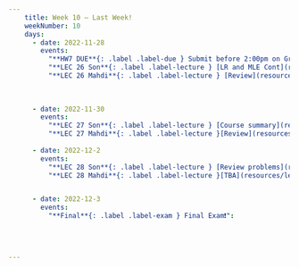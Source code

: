 ```yaml
---
    title: Week 10 – Last Week!
    weekNumber: 10
    days:
      - date: 2022-11-28
        events:
          "**HW7 DUE**{: .label .label-due } Submit before 2:00pm on Gradescope" :
          "**LEC 26 Son**{: .label .label-lecture } [LR and MLE Cont](resources/lecture/lec26_son.pdf)": 
          "**LEC 26 Mahdi**{: .label .label-lecture } [Review](resources/lecture/lec26_mahdi.pdf), [Annotated](resources/lecture/lec26_mahdi_Annotated.pdf)": 
          
           
          
      - date: 2022-11-30
        events:
          "**LEC 27 Son**{: .label .label-lecture } [Course summary](resources/lecture/lec27_son.pdf)":
          "**LEC 27 Mahdi**{: .label .label-lecture }[Review](resources/lecture/lec27_mahdi.pdf), [Annotated](resources/lecture/lec27_mahdi_annotated.pdf)":
    
      - date: 2022-12-2
        events:
          "**LEC 28 Son**{: .label .label-lecture } [Review problems](resources/lecture/lec28_son.pdf)":
          "**LEC 28 Mahdi**{: .label .label-lecture }[TBA](resources/lecture/lec28_mahdi.pdf)":


      - date: 2022-12-3
        events:
          "**Final**{: .label .label-exam } Final Exam❗":
      

          
            
---
```

